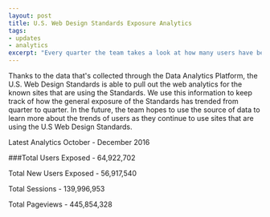 ```yaml
---
layout: post
title: U.S. Web Design Standards Exposure Analytics
tags:
- updates
- analytics
excerpt: "Every quarter the team takes a look at how many users have been exposed to the U.S. Web Design Standards across the federal government. We do this by pulling a subset of information that's collected as part of the Data Analytics Platform."
---
```

Thanks to the data that's collected through the Data Analytics Platform, the U.S. Web Design Standards is able to pull out the web analytics for the known sites that are using the Standards. We use this information to keep track of how the general exposure of the Standards has trended from quarter to quarter. In the future, the team hopes to use the source of data to learn more about the trends of users as they continue to use sites that are using the U.S Web Design Standards.

Latest Analytics October - December 2016

###Total Users Exposed - 64,922,702

Total New Users Exposed - 56,917,540

Total Sessions - 139,996,953

Total Pageviews - 445,854,328
